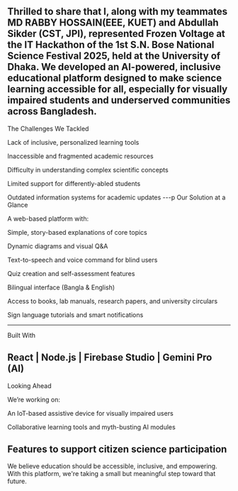 Thrilled to share that I, along with my teammates MD RABBY HOSSAIN(EEE, KUET) and Abdullah Sikder (CST, JPI), represented Frozen Voltage at the IT Hackathon of the 1st S.N. Bose National Science Festival 2025, held at the University of Dhaka.
We developed an AI-powered, inclusive educational platform designed to make science learning accessible for all, especially for visually impaired students and underserved communities across Bangladesh.
---
The Challenges We Tackled

Lack of inclusive, personalized learning tools

Inaccessible and fragmented academic resources

Difficulty in understanding complex scientific concepts

Limited support for differently-abled students


Outdated information systems for academic updates
---p
Our Solution at a Glance

A web-based platform with:

Simple, story-based explanations of core topics

Dynamic diagrams and visual Q&A

Text-to-speech and voice command for blind users

Quiz creation and self-assessment features

Bilingual interface (Bangla & English)

Access to books, lab manuals, research papers, and university circulars

Sign language tutorials and smart notifications

---
Built With

React | Node.js | Firebase Studio | Gemini Pro (AI)
---
Looking Ahead

We’re working on:

An IoT-based assistive device for visually impaired users

Collaborative learning tools and myth-busting AI modules

Features to support citizen science participation
---
We believe education should be accessible, inclusive, and empowering. With this platform, we're taking a small but meaningful step toward that future.
